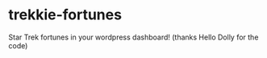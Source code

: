 trekkie-fortunes
================

Star Trek fortunes in your wordpress dashboard! (thanks Hello Dolly for the code)
